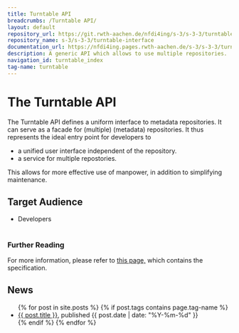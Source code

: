 ```yaml
---
title: Turntable API
breadcrumbs: /Turntable API/
layout: default
repository_url: https://git.rwth-aachen.de/nfdi4ing/s-3/s-3-3/turntable-interface
repository_name: s-3/s-3-3/turntable-interface
documentation_url: https://nfdi4ing.pages.rwth-aachen.de/s-3/s-3-3/turntable-interface/
description: A generic API which allows to use multiple repositories.
navigation_id: turntable_index
tag-name: turntable
---
```


# The Turntable API

The Turntable API defines a uniform interface to metadata repositories. It can serve as a
facade for (multiple) (metadata) repositories. It thus represents the ideal entry point
for developers to
- a unified user interface independent of the repository.
- a service for multiple repostories.

This allows for more effective use of manpower, in addition to simplifying maintenance.

## Target Audience
- Developers

<div class="flex flex-wrap -m-3 inset-5px">
        <div class="w-full sm:w-1/2 md:w-1/3 flex-col p-3">
            <h1 class="text-center"><i class="fa-solid fa-circle-question" aria-hidden="true"></i></h1>
            <h3 class="text-center">Further Reading</h3>
            <p>For more information, please refer to 
            <a href="https://nfdi4ing.pages.rwth-aachen.de/s-3/s-3-3/turntable-interface/">this page,</a> 
            which contains the specification. 
            </p>
        </div>
</div>



## News

<ul>
  {% for post in site.posts %}
    {% if post.tags contains page.tag-name %}
      <li><a href="/webpage/{{ post.url }}">{{ post.title }}</a>, published {{ post.date | date: "%Y-%m-%d" }}</li>
    {% endif %}
  {% endfor %}
</ul>


